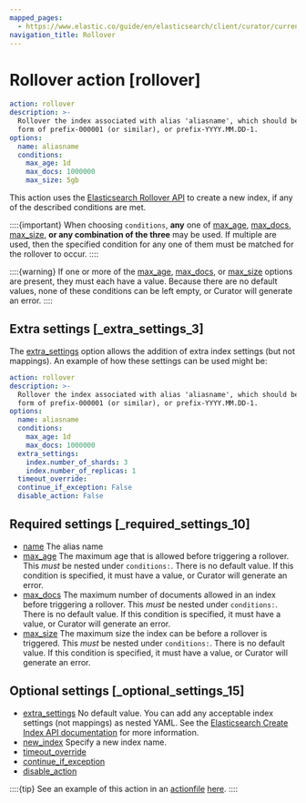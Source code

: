 ```yaml
---
mapped_pages:
  - https://www.elastic.co/guide/en/elasticsearch/client/curator/current/rollover.html
navigation_title: Rollover
---
```


# Rollover action [rollover]

```yaml
action: rollover
description: >-
  Rollover the index associated with alias 'aliasname', which should be in the
  form of prefix-000001 (or similar), or prefix-YYYY.MM.DD-1.
options:
  name: aliasname
  conditions:
    max_age: 1d
    max_docs: 1000000
    max_size: 5gb
```

This action uses the [Elasticsearch Rollover API](http://www.elastic.co/guide/en/elasticsearch/reference/8.15/indices-rollover-index.md) to create a new index, if any of the described conditions are met.

::::{important}
When choosing `conditions`, **any** one of [max_age](/reference/option_max_age.md), [max_docs](/reference/option_max_docs.md), [max_size](/reference/option_max_size.md), **or any combination of the three** may be used. If multiple are used, then the specified condition for any one of them must be matched for the rollover to occur.
::::


::::{warning}
If one or more of the [max_age](/reference/option_max_age.md), [max_docs](/reference/option_max_docs.md), or [max_size](/reference/option_max_size.md) options are present, they must each have a value. Because there are no default values, none of these conditions can be left empty, or Curator will generate an error.
::::


## Extra settings [_extra_settings_3]

The [extra_settings](/reference/option_extra_settings.md) option allows the addition of extra index settings (but not mappings).  An example of how these settings can be used might be:

```yaml
action: rollover
description: >-
  Rollover the index associated with alias 'aliasname', which should be in the
  form of prefix-000001 (or similar), or prefix-YYYY.MM.DD-1.
options:
  name: aliasname
  conditions:
    max_age: 1d
    max_docs: 1000000
  extra_settings:
    index.number_of_shards: 3
    index.number_of_replicas: 1
  timeout_override:
  continue_if_exception: False
  disable_action: False
```


## Required settings [_required_settings_10]

* [name](/reference/option_name.md) The alias name
* [max_age](/reference/option_max_age.md) The maximum age that is allowed before triggering a rollover. This *must* be nested under `conditions:`. There is no default value. If this condition is specified, it must have a value, or Curator will generate an error.
* [max_docs](/reference/option_max_docs.md) The maximum number of documents allowed in an index before triggering a rollover.  This *must* be nested under `conditions:`. There is no default value.  If this condition is specified, it must have a value, or Curator will generate an error.
* [max_size](/reference/option_max_size.md) The maximum size the index can be before a rollover is triggered. This *must* be nested under `conditions:`. There is no default value.  If this condition is specified, it must have a value, or Curator will generate an error.


## Optional settings [_optional_settings_15]

* [extra_settings](/reference/option_extra_settings.md) No default value.  You can add any acceptable index settings (not mappings) as nested YAML.  See the [Elasticsearch Create Index API documentation](http://www.elastic.co/guide/en/elasticsearch/reference/8.15/indices-create-index.md) for more information.
* [new_index](/reference/option_new_index.md) Specify a new index name.
* [timeout_override](/reference/option_timeout_override.md)
* [continue_if_exception](/reference/option_continue.md)
* [disable_action](/reference/option_disable.md)

::::{tip}
See an example of this action in an [actionfile](/reference/actionfile.md) [here](/reference/ex_rollover.md).
::::
